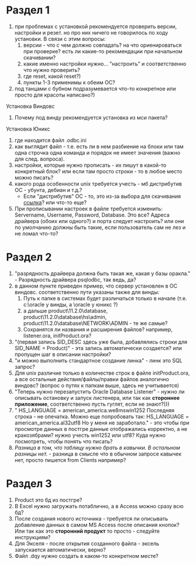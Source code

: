 
# Раздел 1
1. при проблемах с установкой рекомендуется проверить версии, настройки и резет. но про них ничего не говорилось по ходу установки. В связи с этим вопросы: 
   1. версии - что с чем должно совпадать? на что ориенироваться при проверке? есть ли какие-то рекомендации при начальном скачивании?
   2. какие именно настройки нужно... "настроить" и соответственно что нужно проверить?  
   3. где reset, какой reset?)
   4. пункты 1-3 применимы к обеим ОС? 
2. под танцами с бубном подразумевается что-то конкретное или просто для красоты написано?)

Установка Виндовс 
1. Почему под винду рекомендуется установка из мси пакета? 

Установка Юникс
1. где находится файл .odbc.ini
2. как выглядит файл - т.е. есть ли в нем разбиение на блоки или там одна строчка одна команда и порядок не имеет значения (важно для след. вопроса).
3. настройки, которые нужно прописать - их пишут в какой-то конкретный блок? или если там просто строки - то в любое место можно писать?
4. какого рода особенности unix требуется учесть - мб дистрибутив ОС - убунта, дебиан и т.д.? 
   * Если "дистрибутив" ОС - то, это из-за выбора для скачивания [ссылка](https://www.postgresql.org/download/linux/)? или что-то еще?
5. При прописывании настроек в файле требуется изменить: Servername, Username, Password, Database. Это все? Адреса драйвера (обоих или одного?) и порта следует настроить? или они по умолчанию должны быть такие, если пользователь сам не лез и не ломал что-то?


# Раздел 2
1. "разрядность драйвера должна быть такая же, какая у базы оракла." - Разрядность драйвера psqlodbc, так ведь, да?
2. в данном пункте приведен пример, что сервер установлен в ОС виндовс. соответственно пути указаны также для винды:
   1. Путь к папке в системах будет различаться только в начале (т.е. c:\oracle у винды, а \oracle у юникс ?)
   2. а дальше product\11.2.0\database, product\11.2.0\database\hs\admin, product\11.2.0\database\NETWORK\ADMIN - те же самые? 
   3. Сохранятся ли названия и расширения файлов? например, listener.ora, initProduct.ora?
3. "(первая запись SID_DESC здесь уже была, добавлялись строки для SID_NAME = Product)" - эта запись автоматически создается? или пропущен шаг в описании настройки? 
4. "и можно выполнить стандартное создание линка" - линк это SQL запрос? 
5. Для unix различие только в количестве строк в файле initProduct.ora, а все остальные действия/файлы/правки файлов аналогично виндовс? (вопрос о путях к папкам выше, здесь не учитывается) 
6. "Теперь нужно перезапустить Oracle Database Listener" - нужно ли описывать остановку и запуск листенера, или так как **стороннее приложение**, соответственно пусть гуглят, если не знают?))) 
 7. " HS_LANGUAGE = american_america.we8mswin1252
Последняя строка - не опечатка. Можно еще попробовать так:
HS_LANGUAGE = american_america.al32utf8
Но у меня не заработало." - это чтобы при просмотре данных в постгре данные отображались корректно, а не кракозябрами? нужно учесть win1252 или utf8? Куда нужно посмотреть, чтобы понять что писать?
1. *Разница в том, что таблицу нужно брать в кавычки. В остальном разницы нет.* - разница в смысле что в обычном запросе кавычек нет, просто пишется from Clients например?

# Раздел 3
1. Product это бд из постгре? 
2. В Excel нужно загружать потаблично, а в Access можно сразу всю бд? 
3. После создания нового источника - требуется ли описывать добавление данных в самом MS Access после описания кнопок? Или так как это **сторонний продукт** то просто - следуйте инструкциям?
4. Для Экселя - после открытия созданного файла - эксель запускается автоматически, верно? 
5. Файл .dqy нужно создать в каком-то конкретном месте? 
